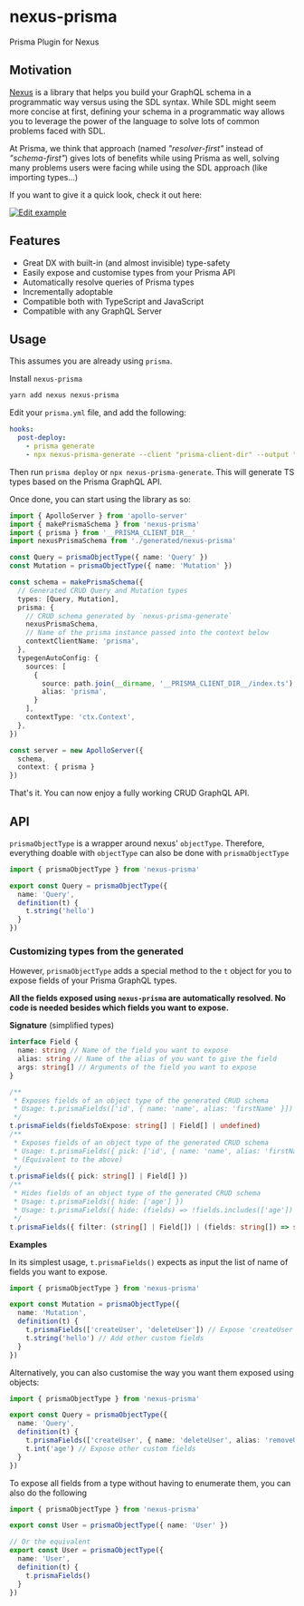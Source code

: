  # nexus-prisma

Prisma Plugin for Nexus

## Motivation

[Nexus](https://graphql-nexus.com/) is a library that helps you build your GraphQL schema in a programmatic way versus using the SDL syntax. While SDL might seem more concise at first, defining your schema in a programmatic way allows you to leverage the power of the language to solve lots of common problems faced with SDL.

At Prisma, we think that approach (named _"resolver-first"_ instead of _"schema-first"_) gives lots of benefits while using Prisma as well, solving many problems users were facing while using the SDL approach (like importing types...)

If you want to give it a quick look, check it out here:

[![Edit example](https://codesandbox.io/static/img/play-codesandbox.svg)](https://codesandbox.io/s/github/prisma/nexus-prisma/tree/master/example)

## Features

- Great DX with built-in (and almost invisible) type-safety
- Easily expose and customise types from your Prisma API
- Automatically resolve queries of Prisma types
- Incrementally adoptable
- Compatible both with TypeScript and JavaScript
- Compatible with any GraphQL Server

## Usage

This assumes you are already using `prisma`.

Install `nexus-prisma`

```bash
yarn add nexus nexus-prisma
```

Edit your `prisma.yml` file, and add the following:

```yml
hooks:
  post-deploy:
  	- prisma generate
    - npx nexus-prisma-generate --client "prisma-client-dir" --output "./src/generated/nexus-prisma" # Runs the codegen tool from nexus-prisma
```

Then run `prisma deploy` or `npx nexus-prisma-generate`. This will generate TS types based on the Prisma GraphQL API.

Once done, you can start using the library as so:

```ts
import { ApolloServer } from 'apollo-server'
import { makePrismaSchema } from 'nexus-prisma'
import { prisma } from '__PRISMA_CLIENT_DIR__'
import nexusPrismaSchema from './generated/nexus-prisma'

const Query = prismaObjectType({ name: 'Query' })
const Mutation = prismaObjectType({ name: 'Mutation' })

const schema = makePrismaSchema({
  // Generated CRUD Query and Mutation types
  types: [Query, Mutation],
  prisma: {
    // CRUD schema generated by `nexus-prisma-generate`
    nexusPrismaSchema,
    // Name of the prisma instance passed into the context below
    contextClientName: 'prisma',
  },
  typegenAutoConfig: {
    sources: [
      {
        source: path.join(__dirname, '__PRISMA_CLIENT_DIR__/index.ts'),
        alias: 'prisma',
      }
    ],
    contextType: 'ctx.Context',
  },
})

const server = new ApolloServer({
  schema,
  context: { prisma }
})
```

That's it. You can now enjoy a fully working CRUD GraphQL API.

## API

`prismaObjectType` is a wrapper around nexus' `objectType`. Therefore, everything doable with `objectType` can also be done with `prismaObjectType`

```ts
import { prismaObjectType } from 'nexus-prisma'

export const Query = prismaObjectType({
  name: 'Query',
  definition(t) {
    t.string('hello')
  }
})
```

### Customizing types from the generated 

However, `prismaObjectType` adds a special method to the `t` object for you to expose fields of your Prisma GraphQL types.

**All the fields exposed using `nexus-prisma` are automatically resolved. No code is needed besides which fields you want to expose.**

**Signature** (simplified types)

```ts
interface Field {
  name: string // Name of the field you want to expose
  alias: string // Name of the alias of you want to give the field
  args: string[] // Arguments of the field you want to expose
}

/**
 * Exposes fields of an object type of the generated CRUD schema
 * Usage: t.prismaFields(['id', { name: 'name', alias: 'firstName' }])
 */
t.prismaFields(fieldsToExpose: string[] | Field[] | undefined)
/**
 * Exposes fields of an object type of the generated CRUD schema
 * Usage: t.prismaFields({ pick: ['id', { name: 'name', alias: 'firstName' }] })
 * (Equivalent to the above)
 */
t.prismaFields({ pick: string[] | Field[] })
/**
 * Hides fields of an object type of the generated CRUD schema
 * Usage: t.prismaFields({ hide: ['age'] })
 * Usage: t.prismaFields({ hide: (fields) => !fields.includes(['age']) })
 */
t.prismaFields({ filter: (string[] | Field[]) | (fields: string[]) => string[] })
```

**Examples**

In its simplest usage, `t.prismaFields()` expects as input the list of name of fields you want to expose.

```ts
import { prismaObjectType } from 'nexus-prisma'

export const Mutation = prismaObjectType({
  name: 'Mutation',
  definition(t) {
    t.prismaFields(['createUser', 'deleteUser']) // Expose 'createUser' and 'deleteUser' mutation from your Prisma GraphQL API
    t.string('hello') // Add other custom fields
  }
})
```

Alternatively, you can also customise the way you want them exposed using objects:

```ts
import { prismaObjectType } from 'nexus-prisma'

export const Query = prismaObjectType({
  name: 'Query',
  definition(t) {
    t.prismaFields(['createUser', { name: 'deleteUser', alias: 'removeUser' }]) // Expose 'createUser' and 'deleteUser' ( as 'removeUser') mutations from your Prisma GraphQL API
    t.int('age') // Expose other custom fields
  }
})
```

To expose all fields from a type without having to enumerate them, you can also do the following

```ts
import { prismaObjectType } from 'nexus-prisma'

export const User = prismaObjectType({ name: 'User' })

// Or the equivalent
export const User = prismaObjectType({
  name: 'User',
  definition(t) {
    t.prismaFields()
  }
})
```
